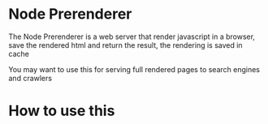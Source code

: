 # Node Prerenderer

The Node Prerenderer is a web server that render javascript in a browser, save the rendered html and return the result, the rendering is saved in cache

You may want to use this for serving full rendered pages to search engines and crawlers

# How to use this

